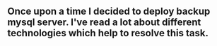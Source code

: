 ## Once upon a time I decided to deploy backup mysql server. I've read a lot about different technologies which help to resolve this task.
